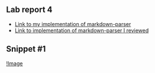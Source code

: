 ## Lab report 4
* [Link to my implementation of markdown-parser](https://duckduckgo.com)
* [Link to implementation of markdown-parser I reviewed](https://duckduckgo.com)

## Snippet #1
[!Image](https://www.linkpicture.com/q/Screen-Shot-2022-05-21-at-1.51.46-PM.png)
